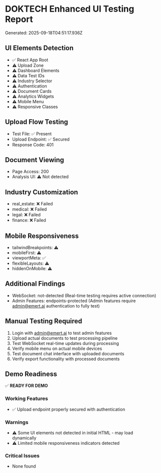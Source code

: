 
# DOKTECH Enhanced UI Testing Report
Generated: 2025-09-18T04:51:17.936Z

## UI Elements Detection
- ✅ React App Root
- ⚠️ Upload Zone
- ⚠️ Dashboard Elements
- ⚠️ Data Test IDs
- ⚠️ Industry Selector
- ⚠️ Authentication
- ⚠️ Document Cards
- ⚠️ Analytics Widgets
- ⚠️ Mobile Menu
- ⚠️ Responsive Classes

## Upload Flow Testing
- Test File: ✅ Present
- Upload Endpoint: ✅ Secured
- Response Code: 401

## Document Viewing
- Page Access: 200
- Analysis UI: ⚠️ Not detected

## Industry Customization
- real_estate: ❌ Failed
- medical: ❌ Failed
- legal: ❌ Failed
- finance: ❌ Failed

## Mobile Responsiveness
- tailwindBreakpoints: ⚠️
- mobileFirst: ⚠️
- viewportMeta: ✅
- flexibleLayouts: ⚠️
- hiddenOnMobile: ⚠️

## Additional Findings
- WebSocket: not-detected (Real-time testing requires active connection)
- Admin Features: endpoints-protected (Admin features require admin@emert.ai authentication to fully test)

## Manual Testing Required
1. Login with admin@emert.ai to test admin features
2. Upload actual documents to test processing pipeline
3. Test WebSocket real-time updates during processing
4. Verify mobile menu on actual mobile devices
5. Test document chat interface with uploaded documents
6. Verify export functionality with processed documents

## Demo Readiness
✅ **READY FOR DEMO**

### Working Features
- ✅ Upload endpoint properly secured with authentication

### Warnings
- ⚠️ Some UI elements not detected in initial HTML - may load dynamically
- ⚠️ Limited mobile responsiveness indicators detected

### Critical Issues
- None found

